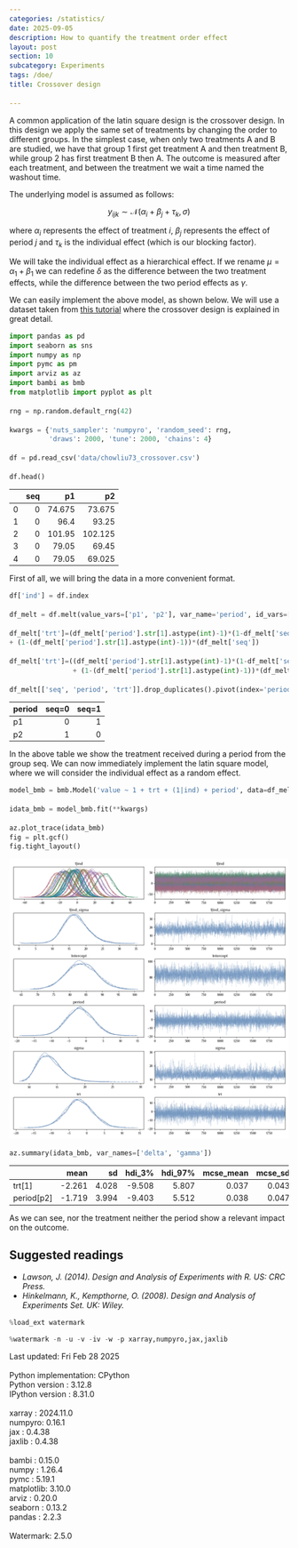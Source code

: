 ```yaml
---
categories: /statistics/
date: 2025-09-05
description: How to quantify the treatment order effect
layout: post
section: 10
subcategory: Experiments
tags: /doe/
title: Crossover design

---
```





A common application of the latin square design is the crossover design.
In this design we apply the same set of treatments by changing the order
to different groups.
In the simplest case, when only two treatments A and B are studied,
we have that group 1 first get treatment A and then treatment B,
while group 2 has first treatment B then A.
The outcome is measured after each treatment, and between the treatment
we wait a time named the washout time.

The underlying model is assumed as follows:

$$
y_{ijk} \sim \mathcal{N}( \alpha_i + \beta_j + \tau_k, \sigma)
$$

where $\alpha_i$ represents the effect of treatment $i$,
$\beta_j$ represents the effect of period $j$ and
$\tau_k$ is the individual effect (which is our blocking factor).

We will take the individual effect as a hierarchical effect.
If we rename $\mu = \alpha_1 + \beta_1$
we can redefine $\delta$ as the difference between the two treatment
effects, while the difference between the two period effects as $\gamma$.

We can easily implement the above model, as shown below.
We will use a dataset taken from
[this tutorial](https://www.ncss.com/wp-content/themes/ncss/pdf/Procedures/NCSS/Analysis_of_2x2_Cross-Over_Designs_using_T-Tests_for_Superiority_by_a_Margin.pdf)
where the crossover design is explained in great detail.

```python
import pandas as pd
import seaborn as sns
import numpy as np
import pymc as pm
import arviz as az
import bambi as bmb
from matplotlib import pyplot as plt

rng = np.random.default_rng(42)

kwargs = {'nuts_sampler': 'numpyro', 'random_seed': rng,
          'draws': 2000, 'tune': 2000, 'chains': 4}

df = pd.read_csv('data/chowliu73_crossover.csv')

df.head()
```

|    |   seq |      p1 |      p2 |
|---:|------:|--------:|--------:|
|  0 |     0 |  74.675 |  73.675 |
|  1 |     0 |  96.4   |  93.25  |
|  2 |     0 | 101.95  | 102.125 |
|  3 |     0 |  79.05  |  69.45  |
|  4 |     0 |  79.05  |  69.025 |


First of all, we will bring the data in a more convenient format.

```python
df['ind'] = df.index

df_melt = df.melt(value_vars=['p1', 'p2'], var_name='period', id_vars=['ind', 'seq'])

df_melt['trt']=(df_melt['period'].str[1].astype(int)-1)*(1-df_melt['seq']) 
+ (1-(df_melt['period'].str[1].astype(int)-1))*(df_melt['seq'])

df_melt['trt']=((df_melt['period'].str[1].astype(int)-1)*(1-df_melt['seq']) 
                + (1-(df_melt['period'].str[1].astype(int)-1))*(df_melt['seq']))

df_melt[['seq', 'period', 'trt']].drop_duplicates().pivot(index='period', columns='seq', values='trt')

```

| period   | seq=0 | seq=1 |
|:---------|------:|------:|
| p1       |     0 |     1 |
| p2       |     1 |     0 |

In the above table we show the treatment received during a period from the group
seq.
We can now immediately implement the latin square model, where we will
consider the individual effect as a random effect.

```python
model_bmb = bmb.Model('value ~ 1 + trt + (1|ind) + period', data=df_melt, categorical=['ind', 'trt', 'period'])

idata_bmb = model_bmb.fit(**kwargs)

az.plot_trace(idata_bmb)
fig = plt.gcf()
fig.tight_layout()
```

![The trace of the above model](/docs/assets/images/statistics/crossover_design/trace.webp)

```python
az.summary(idata_bmb, var_names=['delta', 'gamma'])
```

|            |   mean |    sd |   hdi_3% |   hdi_97% |   mcse_mean |   mcse_sd |   ess_bulk |   ess_tail |   r_hat |
|:-----------|-------:|------:|---------:|----------:|------------:|----------:|-----------:|-----------:|--------:|
| trt[1]     | -2.261 | 4.028 |   -9.508 |     5.807 |       0.037 |     0.043 |      12080 |       5873 |       1 |
| period[p2] | -1.719 | 3.994 |   -9.403 |     5.512 |       0.038 |     0.047 |      11223 |       5599 |       1 |

As we can see, nor the treatment neither the period show a relevant impact on the outcome.

## Suggested readings
- <cite>Lawson, J. (2014). Design and Analysis of Experiments with R. US: CRC Press.</cite>
- <cite>Hinkelmann, K., Kempthorne, O. (2008). Design and Analysis of Experiments Set. UK: Wiley.</cite>

```python
%load_ext watermark
```

```python
%watermark -n -u -v -iv -w -p xarray,numpyro,jax,jaxlib
```

<div class="code">
Last updated: Fri Feb 28 2025
<br>

<br>
Python implementation: CPython
<br>
Python version       : 3.12.8
<br>
IPython version      : 8.31.0
<br>

<br>
xarray : 2024.11.0
<br>
numpyro: 0.16.1
<br>
jax    : 0.4.38
<br>
jaxlib : 0.4.38
<br>

<br>
bambi     : 0.15.0
<br>
numpy     : 1.26.4
<br>
pymc      : 5.19.1
<br>
matplotlib: 3.10.0
<br>
arviz     : 0.20.0
<br>
seaborn   : 0.13.2
<br>
pandas    : 2.2.3
<br>

<br>
Watermark: 2.5.0
<br>
</div>